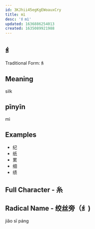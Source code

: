 ```yaml
---
id: 3KJhii45egKgEWoauxCry
title: mì
desc: '纟mì'
updated: 1636886254013
created: 1635089921988
---
```


## 纟

Traditional Form: 糹

## Meaning

silk

## pīnyīn

mì

## Examples

- 纪
- 纸
- 累
- 细
- 绩

## Full Character - 糸

## Radical Name - 绞丝旁（纟)

jiǎo sī páng
